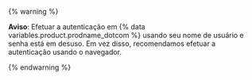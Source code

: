   {% warning %}

  **Aviso**: Efetuar a autenticação em {% data variables.product.prodname_dotcom %} usando seu nome de usuário e senha está em desuso. Em vez disso, recomendamos efetuar a autenticação usando o navegador.

  {% endwarning %}
